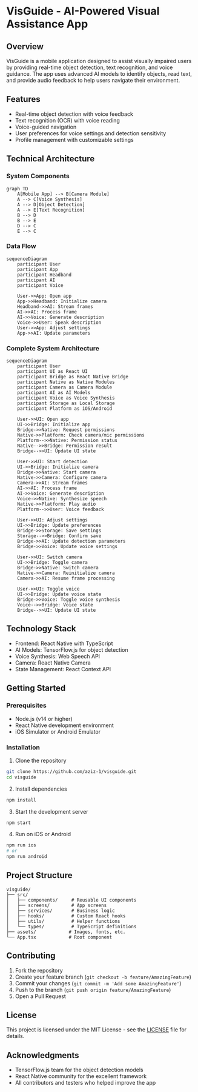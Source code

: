# VisGuide - AI-Powered Visual Assistance App

## Overview
VisGuide is a mobile application designed to assist visually impaired users by providing real-time object detection, text recognition, and voice guidance. The app uses advanced AI models to identify objects, read text, and provide audio feedback to help users navigate their environment.

## Features
- Real-time object detection with voice feedback
- Text recognition (OCR) with voice reading
- Voice-guided navigation
- User preferences for voice settings and detection sensitivity
- Profile management with customizable settings

## Technical Architecture

### System Components
```mermaid
graph TD
    A[Mobile App] --> B[Camera Module]
    A --> C[Voice Synthesis]
    A --> D[Object Detection]
    A --> E[Text Recognition]
    B --> D
    B --> E
    D --> C
    E --> C
```

### Data Flow
```mermaid
sequenceDiagram
    participant User
    participant App
    participant Headband
    participant AI
    participant Voice

    User->>App: Open app
    App->>Headband: Initialize camera
    Headband->>AI: Stream frames
    AI->>AI: Process frame
    AI->>Voice: Generate description
    Voice->>User: Speak description
    User->>App: Adjust settings
    App->>AI: Update parameters
```

### Complete System Architecture
```mermaid
sequenceDiagram
    participant User
    participant UI as React UI
    participant Bridge as React Native Bridge
    participant Native as Native Modules
    participant Camera as Camera Module
    participant AI as AI Models
    participant Voice as Voice Synthesis
    participant Storage as Local Storage
    participant Platform as iOS/Android

    User->>UI: Open app
    UI->>Bridge: Initialize app
    Bridge->>Native: Request permissions
    Native->>Platform: Check camera/mic permissions
    Platform-->>Native: Permission status
    Native-->>Bridge: Permission result
    Bridge-->>UI: Update UI state

    User->>UI: Start detection
    UI->>Bridge: Initialize camera
    Bridge->>Native: Start camera
    Native->>Camera: Configure camera
    Camera->>AI: Stream frames
    AI->>AI: Process frame
    AI->>Voice: Generate description
    Voice->>Native: Synthesize speech
    Native->>Platform: Play audio
    Platform-->>User: Voice feedback

    User->>UI: Adjust settings
    UI->>Bridge: Update preferences
    Bridge->>Storage: Save settings
    Storage-->>Bridge: Confirm save
    Bridge->>AI: Update detection parameters
    Bridge->>Voice: Update voice settings

    User->>UI: Switch camera
    UI->>Bridge: Toggle camera
    Bridge->>Native: Switch camera
    Native->>Camera: Reinitialize camera
    Camera->>AI: Resume frame processing

    User->>UI: Toggle voice
    UI->>Bridge: Update voice state
    Bridge->>Voice: Toggle voice synthesis
    Voice-->>Bridge: Voice state
    Bridge-->>UI: Update UI state
```

## Technology Stack
- Frontend: React Native with TypeScript
- AI Models: TensorFlow.js for object detection
- Voice Synthesis: Web Speech API
- Camera: React Native Camera
- State Management: React Context API

## Getting Started

### Prerequisites
- Node.js (v14 or higher)
- React Native development environment
- iOS Simulator or Android Emulator

### Installation
1. Clone the repository
```bash
git clone https://github.com/aziz-1/visguide.git
cd visguide
```

2. Install dependencies
```bash
npm install
```

3. Start the development server
```bash
npm start
```

4. Run on iOS or Android
```bash
npm run ios
# or
npm run android
```

## Project Structure
```
visguide/
├── src/
│   ├── components/     # Reusable UI components
│   ├── screens/        # App screens
│   ├── services/       # Business logic
│   ├── hooks/          # Custom React hooks
│   ├── utils/          # Helper functions
│   └── types/          # TypeScript definitions
├── assets/            # Images, fonts, etc.
└── App.tsx            # Root component
```

## Contributing
1. Fork the repository
2. Create your feature branch (`git checkout -b feature/AmazingFeature`)
3. Commit your changes (`git commit -m 'Add some AmazingFeature'`)
4. Push to the branch (`git push origin feature/AmazingFeature`)
5. Open a Pull Request

## License
This project is licensed under the MIT License - see the [LICENSE](LICENSE) file for details.

## Acknowledgments
- TensorFlow.js team for the object detection models
- React Native community for the excellent framework
- All contributors and testers who helped improve the app
